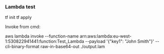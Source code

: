 ### Lambda test
tf init
tf apply

Invoke from cmd:

aws lambda invoke --function-name arn:aws:lambda:eu-west-1:530822941441:function:Test_Lambda --payload '{"key1": "John Smith"}' --cli-binary-format raw-in-base64-out ./output.lam